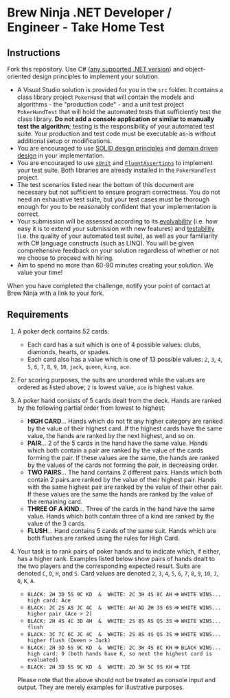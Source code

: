 # Brew Ninja .NET Developer / Engineer - Take Home Test

## Instructions

Fork this repository.  Use C# ([any supported .NET version](https://dotnet.microsoft.com/en-us/platform/support/policy/dotnet-core)) and object-oriented design principles to implement your solution.

- A Visual Studio solution is provided for you in the `src` folder.  It contains a class library project `PokerHand` that will contain the models and algorithms - the "production code" - and a unit test project `PokerHandTest` that will hold the automated tests that sufficiently test the class library.  **Do not add a console application or similar to manually test the algorithm**; testing is the responsibility of your automated test suite.  Your production and test code must be executable as-is without additional setup or modifications.
- You are encouraged to use [SOLID design principles](https://en.wikipedia.org/wiki/SOLID) and [domain driven design](https://en.wikipedia.org/wiki/Domain-driven_design) in your implementation.
- You are encouraged to use [`xUnit`](https://xunit.net/) and [`FluentAssertions`](https://fluentassertions.com/) to implement your test suite.  Both libraries are already installed in the `PokerHandTest` project.
- The test scenarios listed near the bottom of this document are necessary but not sufficient to ensure program correctness.  You do not need an exhaustive test suite, but your test cases must be thorough enough for you to be reasonably confident that your implementation is correct.
- Your submission will be assessed according to its [evolvability](https://smartbear.com/blog/how-code-review-reveals-software-evolvability-issu/) (i.e. how easy it is to extend your submission with new features) and [testability](https://en.wikipedia.org/wiki/Software_testability) (i.e. the quality of your automated test suite), as well as your familiarity with C# language constructs (such as LINQ).  You will be given comprehensive feedback on your solution regardless of whether or not we choose to proceed with hiring.
- Aim to spend no more than 60-90 minutes creating your solution.  We value your time!

When you have completed the challenge, notify your point of contact at Brew Ninja with a link to your fork.

## Requirements

1. A poker deck contains 52 cards.

   - Each card has a suit which is one of 4 possible values: clubs, diamonds, hearts, or spades.
   - Each card also has a value which is one of 13 possible values: `2`, `3`, `4`, `5`, `6`, `7`, `8`, `9`, `10`, `jack`, `queen`, `king`, `ace`.

2. For scoring purposes, the suits are unordered while the values are ordered as listed above; `2` is lowest value, `ace` is highest value.

3. A poker hand consists of 5 cards dealt from the deck.  Hands are ranked by the following partial order from lowest to highest:

    - **HIGH CARD**...  Hands which do not fit any higher category are ranked by the value of their highest card.  If the highest cards have the same value, the hands are ranked by the next highest, and so on.
    - **PAIR**...  2 of the 5 cards in the hand have the same value.  Hands which both contain a pair are ranked by the value of the cards forming the pair.  If these values are the same, the hands are ranked by the values of the cards not forming the pair, in decreasing order.
    - **TWO PAIRS**...  The hand contains 2 different pairs.  Hands which both contain 2 pairs are ranked by the value of their highest pair.  Hands with the same highest pair are ranked by the value of their other pair.  If these values are the same the hands are ranked by the value of the remaining card.
    - **THREE OF A KIND**...  Three of the cards in the hand have the same value.  Hands which both contain three of a kind are ranked by the value of the 3 cards.
    - **FLUSH**...  Hand contains 5 cards of the same suit.  Hands which are both flushes are ranked using the rules for High Card.

4. Your task is to rank pairs of poker hands and to indicate which, if either, has a higher rank.  Examples listed below show pairs of hands dealt to the two players and the corresponding expected result.  Suits are denoted `C`, `D`, `H`, and `S`. Card values are denoted `2`, `3`, `4`, `5`, `6`, `7`, `8`, `9`, `10`, `J`, `Q`, `K`, `A`.

   - `BLACK: 2H 3D 5S 9C KD  &  WHITE: 2C 3H 4S 8C AH` => `WHITE WINS... high card: Ace`
   - `BLACK: 2C 2S AS JC 4C  &  WHITE: AH AD 2H 3S 6S` => `WHITE WINS... higher pair (Ace > 2)`
   - `BLACK: 2H 4S 4C 3D 4H  &  WHITE: 2S 8S AS QS 3S` => `WHITE WINS... flush`
   - `BLACK: 3C 7C 6C JC 4C  &  WHITE: 2S 8S 4S QS 3S` => `WHITE WINS... higher flush (Queen > Jack)`
   - `BLACK: 2H 3D 5S 9C KD  &  WHITE: 2C 3H 4S 8C KH` => `BLACK WINS... high card: 9 (both hands have K, so next the highest card is evaluated)`
   - `BLACK: 2H 3D 5S 9C KD  &  WHITE: 2D 3H 5C 9S KH` => `TIE`

    Please note that the above should not be treated as console input and output.  They are merely examples for illustrative purposes.

